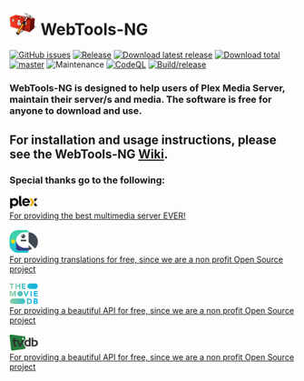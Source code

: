 # ![Logo](https://github.com/WebTools-NG/WebTools-NG/blob/master/wiki/icons/WebTools-48-NG.png) WebTools-NG

[![GitHub issues](https://img.shields.io/github/issues/WebTools-NG/WebTools-NG.svg?style=flat)](https://github.com/WebTools-NG/WebTools-NG/issues)
[![Release](https://img.shields.io/github/release/WebTools-NG/WebTools-NG.svg?style=flat)](https://github.com/WebTools-NG/WebTools-NG/releases/latest)
[![Download latest release](https://img.shields.io/github/downloads/WebTools-NG/WebTools-NG/latest/total.svg)](https://github.com/WebTools-NG/WebTools-NG/releases/latest)
[![Download total](https://img.shields.io/github/downloads/WebTools-NG/WebTools-NG/total.svg)](https://github.com/WebTools-NG/WebTools-NG/releases)
[![master](https://img.shields.io/badge/master-stable-green.svg?maxAge=2592000)]('')
![Maintenance](https://img.shields.io/badge/Maintained-Yes-green.svg)
[![CodeQL](https://github.com/WebTools-NG/WebTools-NG/workflows/CodeQL/badge.svg)](https://github.com/WebTools-NG/WebTools-NG/actions?query=workflow%3ACodeQL)
[![Build/release](https://github.com/WebTools-NG/WebTools-NG/actions/workflows/release.yml/badge.svg)](https://github.com/WebTools-NG/WebTools-NG/actions/workflows/release.yml)

### WebTools-NG is designed to help users of Plex Media Server, maintain their server/s and media. The software is free for anyone to download and use.

## For installation and usage instructions, please see the WebTools-NG [Wiki](https://github.com/WebTools-NG/WebTools-NG/wiki).


### Special thanks go to the following:

<a href="https://plex.tv/">
    <img alt="Plex" src="https://github.com/WebTools-NG/WebTools-NG/blob/master/wiki/icons/Plex_logo_2022-03.png" width="50">
</a>
<br>
<a href="https://plex.tv/">
    For providing the best multimedia server EVER!
</a>
<br>
<br>
<a href="https://poeditor.com/">
    <img alt="POEditor" src="https://github.com/WebTools-NG/WebTools-NG/blob/master/wiki/icons/poeditor.png" width="50">
</a>
<br>
<a href="https://poeditor.com/">
    For providing translations for free, since we are a non profit Open Source project
</a>
<br>
<br>
<a href="https://www.themoviedb.org/">
    <img alt="TMDB" src="https://github.com/WebTools-NG/WebTools-NG/blob/master/wiki/icons/TMDB-Full.svg" width="50">
</a>
<br>
<a href="https://www.themoviedb.org/">
    For providing a beautiful API for free, since we are a non profit Open Source project
<br>
<br>
<a href="https://www.thetvdb.com/">
    <img alt="TVDB" src="https://github.com/WebTools-NG/WebTools-NG/blob/master/wiki/icons/TVDB%20Logo.png" width="50">
</a>
<br>
<a href="https://www.thetvdb.com/">
    For providing a beautiful API for free, since we are a non profit Open Source project
</a>


